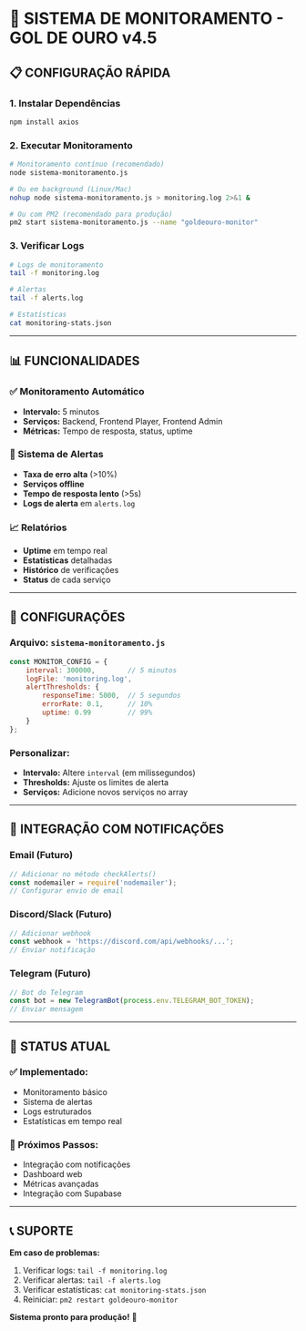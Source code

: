 # 🚀 SISTEMA DE MONITORAMENTO - GOL DE OURO v4.5

## 📋 **CONFIGURAÇÃO RÁPIDA**

### **1. Instalar Dependências**
```bash
npm install axios
```

### **2. Executar Monitoramento**
```bash
# Monitoramento contínuo (recomendado)
node sistema-monitoramento.js

# Ou em background (Linux/Mac)
nohup node sistema-monitoramento.js > monitoring.log 2>&1 &

# Ou com PM2 (recomendado para produção)
pm2 start sistema-monitoramento.js --name "goldeouro-monitor"
```

### **3. Verificar Logs**
```bash
# Logs de monitoramento
tail -f monitoring.log

# Alertas
tail -f alerts.log

# Estatísticas
cat monitoring-stats.json
```

---

## 📊 **FUNCIONALIDADES**

### **✅ Monitoramento Automático**
- **Intervalo:** 5 minutos
- **Serviços:** Backend, Frontend Player, Frontend Admin
- **Métricas:** Tempo de resposta, status, uptime

### **🚨 Sistema de Alertas**
- **Taxa de erro alta** (>10%)
- **Serviços offline**
- **Tempo de resposta lento** (>5s)
- **Logs de alerta** em `alerts.log`

### **📈 Relatórios**
- **Uptime** em tempo real
- **Estatísticas** detalhadas
- **Histórico** de verificações
- **Status** de cada serviço

---

## 🔧 **CONFIGURAÇÕES**

### **Arquivo: `sistema-monitoramento.js`**
```javascript
const MONITOR_CONFIG = {
    interval: 300000,        // 5 minutos
    logFile: 'monitoring.log',
    alertThresholds: {
        responseTime: 5000,  // 5 segundos
        errorRate: 0.1,      // 10%
        uptime: 0.99         // 99%
    }
};
```

### **Personalizar:**
- **Intervalo:** Altere `interval` (em milissegundos)
- **Thresholds:** Ajuste os limites de alerta
- **Serviços:** Adicione novos serviços no array

---

## 📱 **INTEGRAÇÃO COM NOTIFICAÇÕES**

### **Email (Futuro)**
```javascript
// Adicionar no método checkAlerts()
const nodemailer = require('nodemailer');
// Configurar envio de email
```

### **Discord/Slack (Futuro)**
```javascript
// Adicionar webhook
const webhook = 'https://discord.com/api/webhooks/...';
// Enviar notificação
```

### **Telegram (Futuro)**
```javascript
// Bot do Telegram
const bot = new TelegramBot(process.env.TELEGRAM_BOT_TOKEN);
// Enviar mensagem
```

---

## 🎯 **STATUS ATUAL**

### **✅ Implementado:**
- Monitoramento básico
- Sistema de alertas
- Logs estruturados
- Estatísticas em tempo real

### **🔄 Próximos Passos:**
- Integração com notificações
- Dashboard web
- Métricas avançadas
- Integração com Supabase

---

## 📞 **SUPORTE**

**Em caso de problemas:**
1. Verificar logs: `tail -f monitoring.log`
2. Verificar alertas: `tail -f alerts.log`
3. Verificar estatísticas: `cat monitoring-stats.json`
4. Reiniciar: `pm2 restart goldeouro-monitor`

**Sistema pronto para produção!** 🚀


